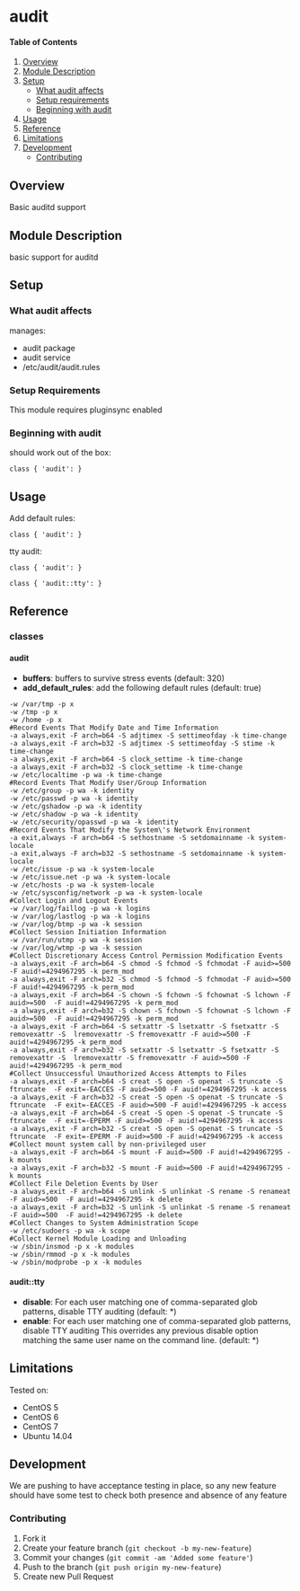 # audit

#### Table of Contents

1. [Overview](#overview)
2. [Module Description](#module-description)
3. [Setup](#setup)
    * [What audit affects](#what-audit-affects)
    * [Setup requirements](#setup-requirements)
    * [Beginning with audit](#beginning-with-audit)
4. [Usage](#usage)
5. [Reference](#reference)
5. [Limitations](#limitations)
6. [Development](#development)
    * [Contributing](#contributing)

## Overview

Basic auditd support

## Module Description

basic support for auditd

## Setup

### What audit affects

manages:
* audit package
* audit service
* /etc/audit/audit.rules

### Setup Requirements

This module requires pluginsync enabled

### Beginning with audit

should work out of the box:
```puppet
class { 'audit': }
```

## Usage

Add default rules:

```puppet
class { 'audit': }
```

tty audit:

```puppet
class { 'audit': }

class { 'audit::tty': }
```

## Reference

### classes

#### audit

* **buffers**: buffers to survive stress events (default: 320)
* **add_default_rules**: add the following default rules (default: true)
```
-w /var/tmp -p x
-w /tmp -p x
-w /home -p x
#Record Events That Modify Date and Time Information
-a always,exit -F arch=b64 -S adjtimex -S settimeofday -k time-change
-a always,exit -F arch=b32 -S adjtimex -S settimeofday -S stime -k time-change
-a always,exit -F arch=b64 -S clock_settime -k time-change
-a always,exit -F arch=b32 -S clock_settime -k time-change
-w /etc/localtime -p wa -k time-change
#Record Events That Modify User/Group Information
-w /etc/group -p wa -k identity
-w /etc/passwd -p wa -k identity
-w /etc/gshadow -p wa -k identity
-w /etc/shadow -p wa -k identity
-w /etc/security/opasswd -p wa -k identity
#Record Events That Modify the System\'s Network Environment
-a exit,always -F arch=b64 -S sethostname -S setdomainname -k system-locale
-a exit,always -F arch=b32 -S sethostname -S setdomainname -k system-locale
-w /etc/issue -p wa -k system-locale
-w /etc/issue.net -p wa -k system-locale
-w /etc/hosts -p wa -k system-locale
-w /etc/sysconfig/network -p wa -k system-locale
#Collect Login and Logout Events
-w /var/log/faillog -p wa -k logins
-w /var/log/lastlog -p wa -k logins
-w /var/log/btmp -p wa -k session
#Collect Session Initiation Information
-w /var/run/utmp -p wa -k session
-w /var/log/wtmp -p wa -k session
#Collect Discretionary Access Control Permission Modification Events
-a always,exit -F arch=b64 -S chmod -S fchmod -S fchmodat -F auid>=500  -F auid!=4294967295 -k perm_mod
-a always,exit -F arch=b32 -S chmod -S fchmod -S fchmodat -F auid>=500  -F auid!=4294967295 -k perm_mod
-a always,exit -F arch=b64 -S chown -S fchown -S fchownat -S lchown -F auid>=500  -F auid!=4294967295 -k perm_mod
-a always,exit -F arch=b32 -S chown -S fchown -S fchownat -S lchown -F auid>=500  -F auid!=4294967295 -k perm_mod
-a always,exit -F arch=b64 -S setxattr -S lsetxattr -S fsetxattr -S removexattr -S  lremovexattr -S fremovexattr -F auid>=500 -F auid!=4294967295 -k perm_mod
-a always,exit -F arch=b32 -S setxattr -S lsetxattr -S fsetxattr -S removexattr -S  lremovexattr -S fremovexattr -F auid>=500 -F auid!=4294967295 -k perm_mod
#Collect Unsuccessful Unauthorized Access Attempts to Files
-a always,exit -F arch=b64 -S creat -S open -S openat -S truncate -S ftruncate  -F exit=-EACCES -F auid>=500 -F auid!=4294967295 -k access
-a always,exit -F arch=b32 -S creat -S open -S openat -S truncate -S ftruncate  -F exit=-EACCES -F auid>=500 -F auid!=4294967295 -k access
-a always,exit -F arch=b64 -S creat -S open -S openat -S truncate -S ftruncate  -F exit=-EPERM -F auid>=500 -F auid!=4294967295 -k access
-a always,exit -F arch=b32 -S creat -S open -S openat -S truncate -S ftruncate  -F exit=-EPERM -F auid>=500 -F auid!=4294967295 -k access
#Collect mount system call by non-privileged user
-a always,exit -F arch=b64 -S mount -F auid>=500 -F auid!=4294967295 -k mounts
-a always,exit -F arch=b32 -S mount -F auid>=500 -F auid!=4294967295 -k mounts
#Collect File Deletion Events by User
-a always,exit -F arch=b64 -S unlink -S unlinkat -S rename -S renameat -F auid>=500  -F auid!=4294967295 -k delete
-a always,exit -F arch=b32 -S unlink -S unlinkat -S rename -S renameat -F auid>=500  -F auid!=4294967295 -k delete
#Collect Changes to System Administration Scope
-w /etc/sudoers -p wa -k scope
#Collect Kernel Module Loading and Unloading
-w /sbin/insmod -p x -k modules
-w /sbin/rmmod -p x -k modules
-w /sbin/modprobe -p x -k modules
```

#### audit::tty

* **disable**: For each user matching one of comma-separated glob patterns, disable TTY auditing (default: \*)
* **enable**: For each user matching one of comma-separated glob patterns, disable TTY auditing This overrides any previous disable option matching the same user name on the command line.  (default: \*)

## Limitations

Tested on:
* CentOS 5
* CentOS 6
* CentOS 7
* Ubuntu 14.04

## Development

We are pushing to have acceptance testing in place, so any new feature should
have some test to check both presence and absence of any feature

### Contributing

1. Fork it
2. Create your feature branch (`git checkout -b my-new-feature`)
3. Commit your changes (`git commit -am 'Added some feature'`)
4. Push to the branch (`git push origin my-new-feature`)
5. Create new Pull Request
